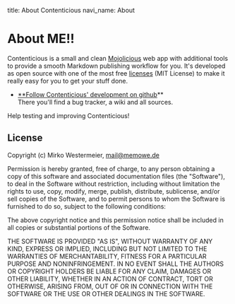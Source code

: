 title: About Contenticious
navi_name: About

About ME!!
===================

Contenticious is a small and clean [Mojolicious][mojo] web app with additional
tools to provide a smooth Markdown publishing workflow for you.
It's developed as open source with one of the most free [licenses][license]
(MIT License) to make it really easy for you to get your stuff done.

* [**Follow Contenticious' development on github][repo]**  
    There you'll find a bug tracker, a wiki and all sources.

Help testing and improving Contenticious!

[mojo]:     http://mojolicio.us/
[license]:  #license
[repo]:     http://github.com/memowe/contenticious

<h2 id="license">License</h2>

Copyright (c) Mirko Westermeier, <mail@memowe.de>

Permission is hereby granted, free of charge, to any person obtaining
a copy of this software and associated documentation files (the
"Software"), to deal in the Software without restriction, including
without limitation the rights to use, copy, modify, merge, publish,
distribute, sublicense, and/or sell copies of the Software, and to
permit persons to whom the Software is furnished to do so, subject to
the following conditions:

The above copyright notice and this permission notice shall be
included in all copies or substantial portions of the Software.

THE SOFTWARE IS PROVIDED "AS IS", WITHOUT WARRANTY OF ANY KIND,
EXPRESS OR IMPLIED, INCLUDING BUT NOT LIMITED TO THE WARRANTIES OF
MERCHANTABILITY, FITNESS FOR A PARTICULAR PURPOSE AND
NONINFRINGEMENT. IN NO EVENT SHALL THE AUTHORS OR COPYRIGHT HOLDERS BE
LIABLE FOR ANY CLAIM, DAMAGES OR OTHER LIABILITY, WHETHER IN AN ACTION
OF CONTRACT, TORT OR OTHERWISE, ARISING FROM, OUT OF OR IN CONNECTION
WITH THE SOFTWARE OR THE USE OR OTHER DEALINGS IN THE SOFTWARE.
